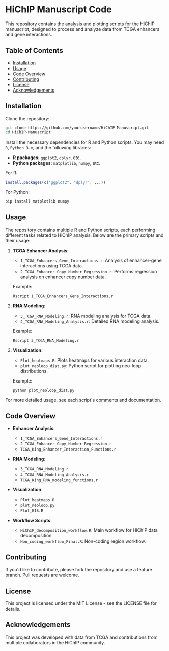 # HiChIP Manuscript Code

This repository contains the analysis and plotting scripts for the HiChIP manuscript, designed to process and analyze data from TCGA enhancers and gene interactions.

## Table of Contents
- [Installation](#installation)
- [Usage](#usage)
- [Code Overview](#code-overview)
- [Contributing](#contributing)
- [License](#license)
- [Acknowledgements](#acknowledgements)

## Installation

Clone the repository:

```bash
git clone https://github.com/yourusername/HiChIP-Manuscript.git
cd HiChIP-Manuscript
```

Install the necessary dependencies for R and Python scripts. You may need `R`, `Python 3.x`, and the following libraries:

- **R packages**: `ggplot2`, `dplyr`, etc.
- **Python packages**: `matplotlib`, `numpy`, etc.

For R:

```R
install.packages(c("ggplot2", "dplyr", ...))
```

For Python:

```bash
pip install matplotlib numpy
```

## Usage

The repository contains multiple R and Python scripts, each performing different tasks related to HiChIP analysis. Below are the primary scripts and their usage:

1. **TCGA Enhancer Analysis**:
   - `1_TCGA_Enhancers_Gene_Interactions.r`: Analysis of enhancer-gene interactions using TCGA data.
   - `2_TCGA_Enhancer_Copy_Number_Regression.r`: Performs regression analysis on enhancer copy number data.
   
   Example:
   ```bash
   Rscript 1_TCGA_Enhancers_Gene_Interactions.r
   ```

2. **RNA Modeling**:
   - `3_TCGA_RNA_Modeling.r`: RNA modeling analysis for TCGA data.
   - `4_TCGA_RNA_Modeling_Analysis.r`: Detailed RNA modeling analysis.
   
   Example:
   ```bash
   Rscript 3_TCGA_RNA_Modeling.r
   ```

3. **Visualization**:
   - `Plot_heatmaps.R`: Plots heatmaps for various interaction data.
   - `plot_neoloop_dist.py`: Python script for plotting neo-loop distributions.
   
   Example:
   ```bash
   python plot_neoloop_dist.py
   ```

For more detailed usage, see each script's comments and documentation.

## Code Overview

- **Enhancer Analysis**:
   - `1_TCGA_Enhancers_Gene_Interactions.r`
   - `2_TCGA_Enhancer_Copy_Number_Regression.r`
   - `TCGA_King_Enhancer_Interaction_Functions.r`
  
- **RNA Modeling**:
   - `3_TCGA_RNA_Modeling.r`
   - `4_TCGA_RNA_Modeling_Analysis.r`
   - `TCGA_King_RNA_modeling_functions.r`
  
- **Visualization**:
   - `Plot_heatmaps.R`
   - `plot_neoloop.py`
   - `Plot_EIS.R`

- **Workflow Scripts**:
   - `HiChIP_decomposition_workflow.R`: Main workflow for HiChIP data decomposition.
   - `Non_coding_workflow_Final.R`: Non-coding region workflow.

## Contributing

If you'd like to contribute, please fork the repository and use a feature branch. Pull requests are welcome.

## License

This project is licensed under the MIT License - see the LICENSE file for details.

## Acknowledgements

This project was developed with data from TCGA and contributions from multiple collaborators in the HiChIP community.

